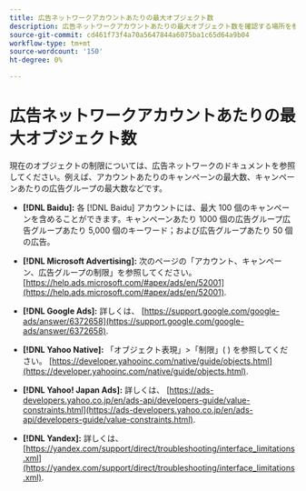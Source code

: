 ```yaml
---
title: 広告ネットワークアカウントあたりの最大オブジェクト数
description: 広告ネットワークアカウントあたりの最大オブジェクト数を確認する場所を参照してください。
source-git-commit: cd461f73f4a70a5647844a6075ba1c65d64a9b04
workflow-type: tm+mt
source-wordcount: '150'
ht-degree: 0%

---
```


# 広告ネットワークアカウントあたりの最大オブジェクト数

現在のオブジェクトの制限については、広告ネットワークのドキュメントを参照してください。例えば、アカウントあたりのキャンペーンの最大数、キャンペーンあたりの広告グループの最大数などです。

* **[!DNL Baidu]:** 各 [!DNL Baidu] アカウントには、最大 100 個のキャンペーンを含めることができます。キャンペーンあたり 1000 個の広告グループ広告グループあたり 5,000 個のキーワード；および広告グループあたり 50 個の広告。

* **[!DNL Microsoft Advertising]:** 次のページの「アカウント、キャンペーン、広告グループの制限」を参照してください。 [https://help.ads.microsoft.com/#apex/ads/en/52001](https://help.ads.microsoft.com/#apex/ads/en/52001).

* **[!DNL Google Ads]:** 詳しくは、 [https://support.google.com/google-ads/answer/6372658](https://support.google.com/google-ads/answer/6372658).

* **[!DNL Yahoo Native]:** 「オブジェクト表現」>「制限」( ) を参照してください。 [https://developer.yahooinc.com/native/guide/objects.html](https://developer.yahooinc.com/native/guide/objects.html).

* **[!DNL Yahoo! Japan Ads]:** 詳しくは、 [https://ads-developers.yahoo.co.jp/en/ads-api/developers-guide/value-constraints.html](https://ads-developers.yahoo.co.jp/en/ads-api/developers-guide/value-constraints.html).

* **[!DNL Yandex]:** 詳しくは、 [https://yandex.com/support/direct/troubleshooting/interface_limitations.xml](https://yandex.com/support/direct/troubleshooting/interface_limitations.xml).
